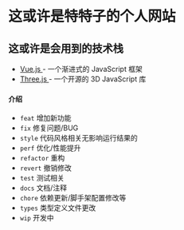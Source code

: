# 这或许是特特子的个人网站

## 这或许是会用到的技术栈

- [ Vue.js ](https://www.framer.com/motion/) - 一个渐进式的 JavaScript 框架
- [ Three.js ](https://threejs.org/) - 一个开源的 3D JavaScript 库
<!-- - [ Nest.js ](https://threejs.org/) - 一个用于构建 Node.js 服务器端应用程序的开发框架。 -->

#### 介绍

- `feat` 增加新功能
- `fix` 修复问题/BUG
- `style` 代码风格相关无影响运行结果的
- `perf` 优化/性能提升
- `refactor` 重构
- `revert` 撤销修改
- `test` 测试相关
- `docs` 文档/注释
- `chore` 依赖更新/脚手架配置修改等
- `types` 类型定义文件更改
- `wip` 开发中
